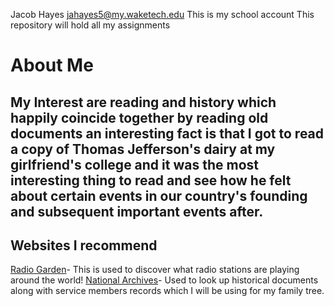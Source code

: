 Jacob Hayes
jahayes5@my.waketech.edu
This is my school account
This repository will hold all my assignments
# About Me
## My Interest are reading and history which happily coincide together by reading old documents an interesting fact is that I got to read a copy of Thomas Jefferson's dairy at my girlfriend's college and it was the most interesting thing to read and see how he felt about certain events in our country's founding and subsequent important events after.
## Websites I recommend
[Radio Garden](https://radio.garden)- This is used to discover what radio stations are playing around the world!
[National Archives](https://www.archives.gov)- Used to look up historical documents along with service members records which I will be using for my family tree.

